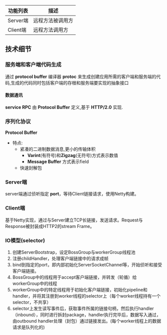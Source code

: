 |功能列表              | 描述          |
|---------------------|---------------|
|Server端             |远程方法被调用方|
|Client端             |远程方法调用方  |

## 技术细节
### 服务端和客户端代码生成
通过 **protocol buffer** 编译器 **protoc** 来生成创建应用所需的客户端和服务端的代码,生成的代码同时包括客户端的存根和服务端要实现的抽象接口

#### 数据通讯
**service RPC** 由 **Protocol Buffer** 定义,基于 **HTTP/2.0** 实现.

### 序列化协议
**Protocol Buffer** 
- 特点:
  - 紧凑的二进制数据消息,更小的传输体积
    - **Varint**(有符号)和**Zigzag**(无符号)方式表示数值 
    - **Message Buffer** 方式表示field
  - 快速封解包
  
  
### Server端
server端通过侦听指定 **port**，等待Client链接请求，使用Netty构建。

### Client端
基于Netty实现，通过与Server建立TCP长链接，发送请求。Request与Response被封装成HTTP2的stream Frame。

### IO模型(selector)
1. 创建ServerBootstrap，设定BossGroup与workerGroup线程池
2. 注册childHandler，处理客户端链接中的请求成帧
3. bind到指定的port，即内部初始化ServerSocketChannel等，开始侦听和接受客户端链接。
4. BossGroup中的线程用于accept客户端链接，并转发（轮循）给workerGroup中的线程
5. workerGroup中的特定线程用于初始化客户端链接，初始化pipeline和handler，并将其注册到worker线程的selector上（每个worker线程持有一个selector，不共享）
6. selector上发生读写事件后，获取事件所属的链接句柄，然后执行handler（inbound），同时进行拆封package，handler执行完毕后，数据写入通过，由outbound handler处理（封包）通过链接发出。(每个worker线程上的数据请求是队列化的)